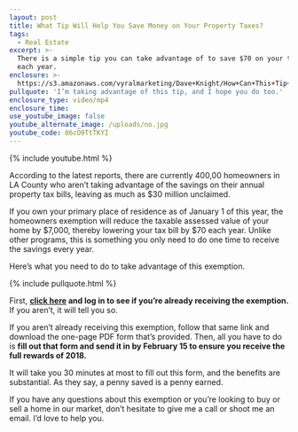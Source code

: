 ```yaml
---
layout: post
title: What Tip Will Help You Save Money on Your Property Taxes?
tags:
  - Real Estate
excerpt: >-
  There is a simple tip you can take advantage of to save $70 on your tax bill
  each year.
enclosure: >-
  https://s3.amazonaws.com/vyralmarketing/Dave+Knight/How+Can+This+Tip+Save+You+%252470+Per+Year+on+Your+Tax+Bill%253F.mp4
pullquote: 'I’m taking advantage of this tip, and I hope you do too.'
enclosure_type: video/mp4
enclosure_time:
use_youtube_image: false
youtube_alternate_image: /uploads/no.jpg
youtube_code: 06cO9TtTKYI
---
```



{% include youtube.html %}

According to the latest reports, there are currently 400,00 homeowners in LA County who aren’t taking advantage of the savings on their annual property tax bills, leaving as much as $30 million unclaimed.

If you own your primary place of residence as of January 1 of this year, the homeowners exemption will reduce the taxable assessed value of your home by $7,000, thereby lowering your tax bill by $70 each year. Unlike other programs, this is something you only need to do one time to receive the savings every year.

Here’s what you need to do to take advantage of this exemption.

{% include pullquote.html %}

First, **[click here](https://portal.assessor.lacounty.gov/)&nbsp;and log in to see if you’re already receiving the exemption.** If you aren’t, it will tell you so.

If you aren’t already receiving this exemption, follow that same link and download the one-page PDF form that’s provided. Then, all you have to do is **fill out that form and send it in by February 15 to ensure you receive the full rewards of 2018.**

It will take you 30 minutes at most to fill out this form, and the benefits are substantial. As they say, a penny saved is a penny earned.

If you have any questions about this exemption or you’re looking to buy or sell a home in our market, don’t hesitate to give me a call or shoot me an email. I’d love to help you.